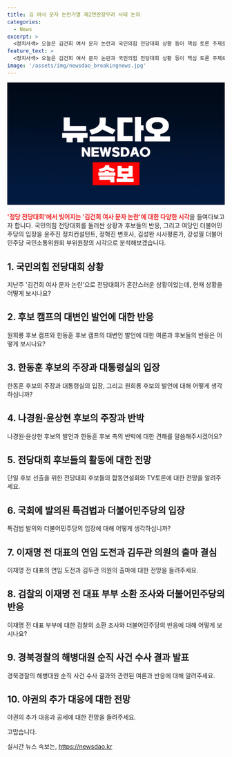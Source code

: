 ```yaml
---
title: 김 여사 문자 논란가열 제2연판장우려 사태 논의
categories:
  - News
excerpt: >
  <정치사색> 오늘은 김건희 여사 문자 논란과 국민의힘 전당대회 상황 등이 핵심 토론 주제로 떠오르고 있습니다. 당권주자들의 공방, 후보 캠프의 대변인 발언, 논란의 주장과 반박, 전당대회 후보자 등록 등에 대한 전망과 관심이 커지고 있습니다. 민주당의 특검법 발의와 이재명 전 대표의 연임 도전 공식화, 검찰의 이재명 부부 소환 조사 통보, 그리고 경찰의 해병대원 순직 사건 결과 발표로 야권의 공세 수위가 높아지는 상황입니다.
feature_text: >
  <정치사색> 오늘은 김건희 여사 문자 논란과 국민의힘 전당대회 상황 등이 핵심 토론 주제로 떠오르고 있습니다. 당권주자들의 공방, 후보 캠프의 대변인 발언, 논란의 주장과 반박, 전당대회 후보자 등록 등에 대한 전망과 관심이 커지고 있습니다. 민주당의 특검법 발의와 이재명 전 대표의 연임 도전 공식화, 검찰의 이재명 부부 소환 조사 통보, 그리고 경찰의 해병대원 순직 사건 결과 발표로 야권의 공세 수위가 높아지는 상황입니다.
image: '/assets/img/newsdao_breakingnews.jpg'
---
```


<p><img src="/assets/img/newsdao_breakingnews.jpg" alt="firstkoreanews 속보" /></p>

<p><b><span style="color: #ee2323;">'정당 전당대회'에서 빚어지는 '김건희 여사 문자 논란'에 대한 다양한 시각</span></b>을 들여다보고자 합니다. 국민의힘 전당대회를 둘러싼 상황과 후보들의 반응, 그리고 여당인 더불어민주당의 입장을 윤주진 정치컨설턴트, 정혁진 변호사, 김성완 시사평론가, 강성필 더불어민주당 국민소통위원회 부위원장의 시각으로 분석해보겠습니다.</p>

<h2 data-ke-size="size26">1. 국민의힘 전당대회 상황</h2>

<p data-ke-size="size16">지난주 '김건희 여사 문자 논란'으로 전당대회가 혼란스러운 상황이었는데, 현재 상황을 어떻게 보시나요?</p>

<h2 data-ke-size="size26">2. 후보 캠프의 대변인 발언에 대한 반응</h2>

<p data-ke-size="size16">원희룡 후보 캠프와 한동훈 후보 캠프의 대변인 발언에 대한 여론과 후보들의 반응은 어떻게 보시나요?</p>

<h2 data-ke-size="size26">3. 한동훈 후보의 주장과 대통령실의 입장</h2>

<p data-ke-size="size16">한동훈 후보의 주장과 대통령실의 입장, 그리고 원희룡 후보의 발언에 대해 어떻게 생각하십니까?</p>

<h2 data-ke-size="size26">4. 나경원·윤상현 후보의 주장과 반박</h2>

<p data-ke-size="size16">나경원·윤상현 후보의 발언과 한동훈 후보 측의 반박에 대한 견해를 말씀해주시겠어요?</p>

<h2 data-ke-size="size26">5. 전당대회 후보들의 활동에 대한 전망</h2>

<p data-ke-size="size16">단일 후보 선출을 위한 전당대회 후보들의 합동연설회와 TV토론에 대한 전망을 알려주세요.</p>

<h2 data-ke-size="size26">6. 국회에 발의된 특검법과 더불어민주당의 입장</h2>

<p data-ke-size="size16">특검법 발의와 더불어민주당의 입장에 대해 어떻게 생각하십니까?</p>

<h2 data-ke-size="size26">7. 이재명 전 대표의 연임 도전과 김두관 의원의 출마 결심</h2>

<p data-ke-size="size16">이재명 전 대표의 연임 도전과 김두관 의원의 출마에 대한 전망을 들려주세요.</p>

<h2 data-ke-size="size26">8. 검찰의 이재명 전 대표 부부 소환 조사와 더불어민주당의 반응</h2>

<p data-ke-size="size16">이재명 전 대표 부부에 대한 검찰의 소환 조사와 더불어민주당의 반응에 대해 어떻게 보시나요?</p>

<h2 data-ke-size="size26">9. 경북경찰의 해병대원 순직 사건 수사 결과 발표</h2>

<p data-ke-size="size16">경북경찰의 해병대원 순직 사건 수사 결과와 관련된 여론과 반응에 대해 알려주세요.</p>

<h2 data-ke-size="size26">10. 야권의 추가 대응에 대한 전망</h2>

<p data-ke-size="size16">야권의 추가 대응과 공세에 대한 전망을 들려주세요.</p>

<p>고맙습니다.</p>
실시간 뉴스 속보는, <a href="https://newsdao.kr" rel="dofollow">https://newsdao.kr</a>


